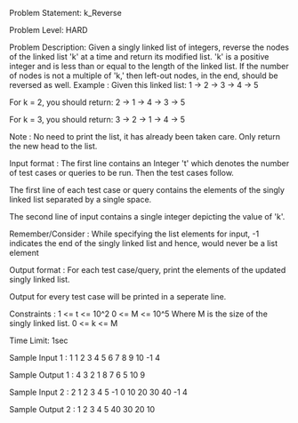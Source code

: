 Problem Statement: k_Reverse

Problem Level: HARD

Problem Description:
Given a singly linked list of integers, reverse the nodes of the linked list 'k' at a time and return its modified list.
'k' is a positive integer and is less than or equal to the length of the linked list. If the number of nodes is not a multiple of 'k,' then left-out nodes, in the end, should be reversed as well.
Example :
Given this linked list: 1 -> 2 -> 3 -> 4 -> 5

For k = 2, you should return: 2 -> 1 -> 4 -> 3 -> 5

For k = 3, you should return: 3 -> 2 -> 1 -> 4 -> 5

Note :
No need to print the list, it has already been taken care. Only return the new head to the list.

Input format :
The first line contains an Integer 't' which denotes the number of test cases or queries to be run. Then the test cases follow.

The first line of each test case or query contains the elements of the singly linked list separated by a single space.

The second line of input contains a single integer depicting the value of 'k'.

Remember/Consider :
While specifying the list elements for input, -1 indicates the end of the singly linked list and hence, would never be a list element

Output format :
For each test case/query, print the elements of the updated singly linked list.

Output for every test case will be printed in a seperate line.

Constraints :
1 <= t <= 10^2
0 <= M <= 10^5
Where M is the size of the singly linked list.
0 <= k <= M

Time Limit:  1sec

Sample Input 1 :
1
1 2 3 4 5 6 7 8 9 10 -1
4

Sample Output 1 :
4 3 2 1 8 7 6 5 10 9

Sample Input 2 :
2
1 2 3 4 5 -1
0
10 20 30 40 -1
4

Sample Output 2 :
1 2 3 4 5 
40 30 20 10
